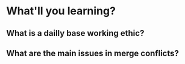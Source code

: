 # What'll you learning?
## What is a dailly base working ethic?
## What are the main issues in merge conflicts?
